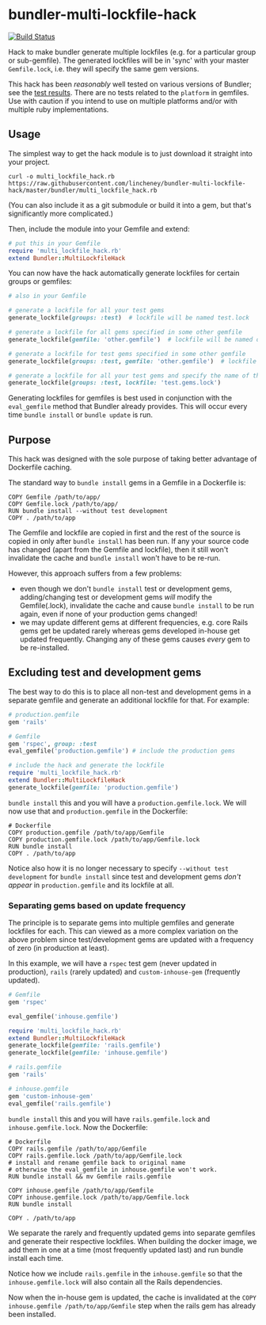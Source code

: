 # bundler-multi-lockfile-hack

[![Build Status](https://travis-ci.org/lincheney/bundler-multi-lockfile-hack.svg?branch=master)](https://travis-ci.org/lincheney/bundler-multi-lockfile-hack)

Hack to make bundler generate multiple lockfiles (e.g. for a particular group or sub-gemfile).
The generated lockfiles will be in 'sync' with your master `Gemfile.lock`,
i.e. they will specify the same gem versions.

This hack has been *reasonably* well tested on various versions of Bundler; see the [test results](https://travis-ci.org/lincheney/bundler-multi-lockfile-hack). There are no tests related to the `platform` in gemfiles. Use with caution if you intend to use on multiple platforms and/or with multiple ruby implementations.

## Usage

The simplest way to get the hack module is to just download it straight into your project.

```
curl -o multi_lockfile_hack.rb https://raw.githubusercontent.com/lincheney/bundler-multi-lockfile-hack/master/bundler/multi_lockfile_hack.rb
```

(You can also include it as a git submodule or build it into a gem, but that's significantly more complicated.)

Then, include the module into your Gemfile and extend:

```ruby
# put this in your Gemfile
require 'multi_lockfile_hack.rb'
extend Bundler::MultiLockfileHack
```

You can now have the hack automatically generate lockfiles for certain groups or gemfiles:

```ruby
# also in your Gemfile

# generate a lockfile for all your test gems
generate_lockfile(groups: :test)  # lockfile will be named test.lock

# generate a lockfile for all gems specified in some other gemfile
generate_lockfile(gemfile: 'other.gemfile')  # lockfile will be named other.gemfile.lock

# generate a lockfile for test gems specified in some other gemfile
generate_lockfile(groups: :test, gemfile: 'other.gemfile')  # lockfile will be named other.gemfile.test.lock

# generate a lockfile for all your test gems and specify the name of the lockfile
generate_lockfile(groups: :test, lockfile: 'test.gems.lock')
```

Generating lockfiles for gemfiles is best used in conjunction with the `eval_gemfile` method that Bundler already provides. This will occur every time `bundle install` or `bundle update` is run.

## Purpose

This hack was designed with the sole purpose of taking better advantage of Dockerfile caching.

The standard way to `bundle install` gems in a Gemfile in a Dockerfile is:

```
COPY Gemfile /path/to/app/
COPY Gemfile.lock /path/to/app/
RUN bundle install --without test development
COPY . /path/to/app
```

The Gemfile and lockfile are copied in first and the rest of the source is copied in only after `bundle install`
has been run. If any your source code has changed (apart from the Gemfile and lockfile), then it still won't
invalidate the cache and `bundle install` won't have to be re-run.

However, this approach suffers from a few problems:
* even though we don't `bundle install` test or development gems, adding/changing test or development gems *will* modify the Gemfile(.lock), invalidate the cache and cause `bundle install` to be run again, even if none of your production gems changed!
* we may update different gems at different frequencies, e.g. core Rails gems get be updated rarely whereas gems developed in-house get updated frequently. Changing any of these gems causes *every* gem to be re-installed.

## Excluding test and development gems

The best way to do this is to place all non-test and development gems in a separate gemfile and generate an additional lockfile for that. For example:

```ruby
# production.gemfile
gem 'rails'
```

```ruby
# Gemfile
gem 'rspec', group: :test
eval_gemfile('production.gemfile') # include the production gems

# include the hack and generate the lockfile
require 'multi_lockfile_hack.rb'
extend Bundler::MultiLockfileHack
generate_lockfile(gemfile: 'production.gemfile')
```

`bundle install` this and you will have a `production.gemfile.lock`. We will now use that and `production.gemfile` in the Dockerfile:

```
# Dockerfile
COPY production.gemfile /path/to/app/Gemfile
COPY production.gemfile.lock /path/to/app/Gemfile.lock
RUN bundle install
COPY . /path/to/app
```

Notice also how it is no longer necessary to specify `--without test development` for `bundle install`
since test and development gems *don't appear* in `production.gemfile` and its lockfile at all.

### Separating gems based on update frequency

The principle is to separate gems into multiple gemfiles and generate lockfiles for each.
This can viewed as a more complex variation on the above problem since test/development gems are
updated with a frequency of zero (in production at least).

In this example, we will have a `rspec` test gem (never updated in production), `rails` (rarely updated) and `custom-inhouse-gem` (frequently updated).

```ruby
# Gemfile
gem 'rspec'

eval_gemfile('inhouse.gemfile')

require 'multi_lockfile_hack.rb'
extend Bundler::MultiLockfileHack
generate_lockfile(gemfile: 'rails.gemfile')
generate_lockfile(gemfile: 'inhouse.gemfile')
```

```ruby
# rails.gemfile
gem 'rails'
```

```ruby
# inhouse.gemfile
gem 'custom-inhouse-gem'
eval_gemfile('rails.gemfile')
```

`bundle install` this and you will have `rails.gemfile.lock` and `inhouse.gemfile.lock`. Now the Dockerfile:

```
# Dockerfile
COPY rails.gemfile /path/to/app/Gemfile
COPY rails.gemfile.lock /path/to/app/Gemfile.lock
# install and rename gemfile back to original name
# otherwise the eval_gemfile in inhouse.gemfile won't work.
RUN bundle install && mv Gemfile rails.gemfile

COPY inhouse.gemfile /path/to/app/Gemfile
COPY inhouse.gemfile.lock /path/to/app/Gemfile.lock
RUN bundle install

COPY . /path/to/app
```

We separate the rarely and frequently updated gems into separate gemfiles and generate their respective lockfiles.
When building the docker image, we add them in one at a time (most frequently updated last) and run bundle install each time.

Notice how we include `rails.gemfile` in the `inhouse.gemfile` so that the `inhouse.gemfile.lock` will also
contain all the Rails dependencies.

Now when the in-house gem is updated, the cache is invalidated at the `COPY inhouse.gemfile /path/to/app/Gemfile` step
when the rails gem has already been installed.
